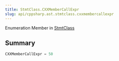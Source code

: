 ```yaml
---
title: StmtClass.CXXMemberCallExpr
slug: api/cppsharp.ast.stmtclass.cxxmembercallexpr
---
```

Enumeration Member in [StmtClass](/api/cppsharp/ast/stmtclass)

## Summary



```csharp
CXXMemberCallExpr = 50
```


